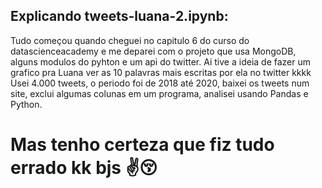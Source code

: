 ## Explicando tweets-luana-2.ipynb:
Tudo começou quando cheguei no capitulo 6 do curso do datascienceacademy e me deparei com o projeto que usa MongoDB, alguns modulos do pyhton e um api do twitter.
Ai tive a ideia de fazer um grafico pra Luana ver as 10 palavras mais escritas por ela no twitter kkkk
Usei 4.000 tweets, o periodo foi de 2018 até 2020, baixei os tweets num site, exclui algumas colunas em um programa, analisei usando Pandas e Python.
# Mas tenho certeza que fiz tudo errado kk bjs ✌️😚
